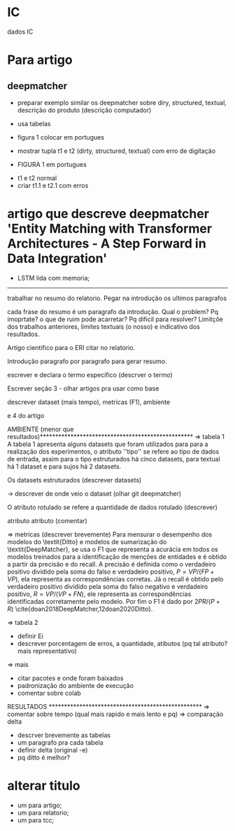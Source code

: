 # IC
dados IC

# Para artigo
## deepmatcher
* preparar exemplo similar os deepmatcher sobre diry, structured, textual, descrição do produto (descrição computador) 
* usa tabelas
* figura 1 colocar em portugues
* mostrar tupla t1 e t2 (dirty, structured, textual) com erro de digitação

* FIGURA 1 em portugues
 - t1 e t2 normal
 - criar t1.1 e t2.1 com erros 
 
 
 
 # artigo que descreve deepmatcher 'Entity Matching with Transformer Architectures - A Step Forward in Data Integration'
 * LSTM lida com memoria;



***********************************************************************************************************
trabalhar no resumo do relatorio. Pegar na introdução os ultimos paragrafos

cada frase do resumo é um paragrafo da introdução.
Qual o problem? Pq imoprtate? o que de ruim pode acarretar? Pq dificil para resolver? Limitçõe dos trabalhos anteriores,
limites textuais (o nosso) e indicativo dos resultados.

Artigo cientifico para o ERI citar no relatorio.

Introdução paragrafo por paragrafo para gerar resumo.



escrever e declara o termo especifico (descrver o termo)

Escrever seção 3 - olhar artigos pra usar como base

descrever dataset (mais tempo), metricas (F1), ambiente

e 4 do artigo

AMBIENTE (menor que resultados)**************************************************
=> tabela 1
A tabela 1 apresenta alguns datasets que foram utilizados
para para a realização dos experimentos, o atributo ''tipo'' 
se refere ao tipo de dados de entrada, assim para o tipo 
estruturados há cinco datasets, para textual há 1 dataset e 
para sujos há 2 datasets.

Os datasets estruturados (descrever datasets)

-> descrever de onde veio o dataset (olhar git deepmatcher)

O atributo rotulado se refere a quantidade de dados rotulado 
(descrever)

atributo atributo (comentar)


=> metricas (descrever brevemente)
Para mensurar o desempenho dos modelos do \textit{Ditto} e modelos de sumarização do \textit{DeepMatcher}, se usa o F1 que representa a acurácia em todos os modelos treinados para a identificação de menções de entidades e é obtido a partir da precisão e do recall. A precisão é definida como o verdadeiro positivo dividido pela soma do falso e verdadeiro positivo, $P = VP/(FP+VP)$, ela representa as correspondências corretas. Já o recall é obtido pelo verdadeiro positivo dividido pela soma do falso negativo e verdadeiro positivo, $R = VP/(VP+FN)$, ele representa as correspondências identificadas corretamente pelo modelo. Por fim o F1 é dado por $2PR/(P + R)$ \cite{doan2018DeepMatcher,12doan2020Ditto}.
 
 
 => tabela 2
 - definir Ei
 - descrever porcentagem de erros, a quantidade, atibutos 
 (pq tal atributo? mais representativo)
 
 => mais
 - citar pacotes e onde foram baixados
 - padronização do ambiente de execução
 - comentar sobre colab


RESULTADOS **************************************************
=> comentar sobre tempo (qual mais rapido e mais lento e pq)
=> comparação delta
 - descrver brevemente as tabelas
 - um paragrafo pra cada tabela
 - definir delta (original -e)
 - pq ditto é melhor?




# alterar titulo
* um para artigo;
* um para relatorio;
* um para tcc;
